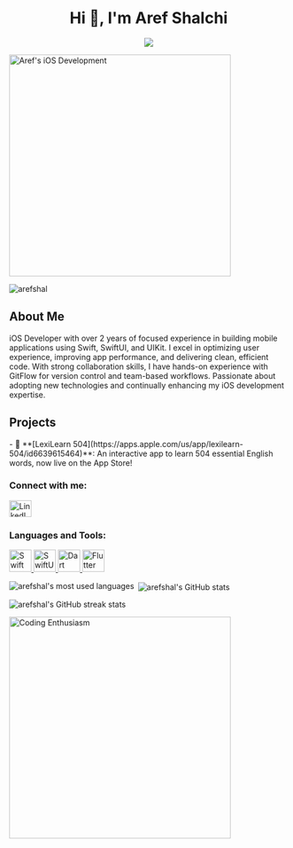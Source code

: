 <h1 align="center">Hi 👋, I'm Aref Shalchi</h1> <p align="center"> <a href="https://github.com/DenverCoder1/readme-typing-svg"> <img src="https://readme-typing-svg.herokuapp.com?color=42A5F5&center=true&lines=+iOS+Developer+|+Swift+|+SwiftUI+|+UIKit+|+Flutter"> </a> </p> <img align="center" alt="Aref's iOS Development" width="400" src="https://media.giphy.com/media/LmNwrBhejkK9EFP504/giphy.gif"> <p align="left"> <img src="https://komarev.com/ghpvc/?username=arefshal&label=Profile%20views&color=0e75b6&style=flat" alt="arefshal" /> </p>
<h2 align="left">About Me</h2> <p> iOS Developer with over 2 years of focused experience in building mobile applications using Swift, SwiftUI, and UIKit. I excel in optimizing user experience, improving app performance, and delivering clean, efficient code. With strong collaboration skills, I have hands-on experience with GitFlow for version control and team-based workflows. Passionate about adopting new technologies and continually enhancing my iOS development expertise. </p>
<h2 align="left">Projects</h2> - 🚀 **[LexiLearn 504](https://apps.apple.com/us/app/lexilearn-504/id6639615464)**: An interactive app to learn 504 essential English words, now live on the App Store!
<h3 align="left">Connect with me:</h3> <p align="left"> <a href="https://linkedin.com/in/aref-shalchi" target="_blank"> <img align="center" src="https://raw.githubusercontent.com/rahuldkjain/github-profile-readme-generator/master/src/images/icons/Social/linked-in-alt.svg" alt="LinkedIn Profile" height="30" width="40" /> </a> </p>
<h3 align="left">Languages and Tools:</h3> <p align="left"> <a href="https://developer.apple.com/swift/" target="_blank" rel="noreferrer"> <img src="https://cdn.worldvectorlogo.com/logos/swift-15.svg" alt="Swift" width="40" height="40" /> </a> <a href="https://developer.apple.com/documentation/swiftui/" target="_blank" rel="noreferrer"> <img src="https://developer.apple.com/assets/elements/icons/swiftui/swiftui-96x96_2x.png" alt="SwiftUI" width="40" height="40" /> </a> <a href="https://dart.dev/" target="_blank" rel="noreferrer"> <img src="https://www.vectorlogo.zone/logos/dartlang/dartlang-icon.svg" alt="Dart" width="40" height="40" /> </a> <a href="https://flutter.dev/" target="_blank" rel="noreferrer"> <img src="https://www.vectorlogo.zone/logos/flutterio/flutterio-icon.svg" alt="Flutter" width="40" height="40" /> </a> </p>
<p><img align="left" src="https://github-readme-stats.vercel.app/api/top-langs?username=arefshal&show_icons=true&locale=en&layout=compact&theme=radical" alt="arefshal's most used languages" /></p> <p>&nbsp;<img align="center" src="https://github-readme-stats.vercel.app/api?username=arefshal&show_icons=true&locale=en&theme=radical" alt="arefshal's GitHub stats" /></p> <p><img align="center" src="https://github-readme-streak-stats.herokuapp.com/?user=arefshal&theme=radical" alt="arefshal's GitHub streak stats" /></p> <img align="center" alt="Coding Enthusiasm" width="400" src="https://media.giphy.com/media/VTtANKl0beDFQRLDTh/giphy.gif">
